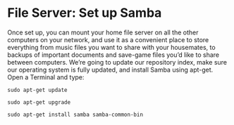 # File Server: Set up Samba

Once set up, you can mount your home file server on all the other computers on your network, and use it as a convenient place to store everything from music files you want to share with your housemates, to backups of important documents and save-game files you’d like to share between computers.
We’re going to update our repository index, make sure our operating system is fully updated, and install Samba using apt-get. Open a Terminal and type:

```
sudo apt-get update

sudo apt-get upgrade

sudo apt-get install samba samba-common-bin
```
